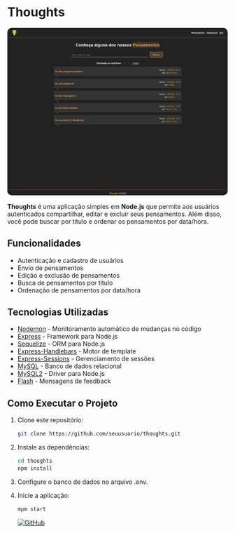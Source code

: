 # Thoughts


<img src="./public/img/demo.png" alt="Demonstração do Thoughts" style="border-radius: 10px"/>


**Thoughts** é uma aplicação simples em **Node.js** que permite aos usuários autenticados compartilhar, editar e excluir seus pensamentos. Além disso, você pode buscar por título e ordenar os pensamentos por data/hora.

## Funcionalidades

- Autenticação e cadastro de usuários
- Envio de pensamentos
- Edição e exclusão de pensamentos
- Busca de pensamentos por título
- Ordenação de pensamentos por data/hora

## Tecnologias Utilizadas

- [Nodemon](https://nodemon.io/) - Monitoramento automático de mudanças no código
- [Express](https://expressjs.com/) - Framework para Node.js
- [Sequelize](https://sequelize.org/) - ORM para Node.js
- [Express-Handlebars](https://www.npmjs.com/package/express-handlebars) - Motor de template
- [Express-Sessions](https://www.npmjs.com/package/express-session) - Gerenciamento de sessões
- [MySQL](https://www.mysql.com/) - Banco de dados relacional
- [MySQL2](https://www.npmjs.com/package/mysql2) - Driver para Node.js
- [Flash](https://www.npmjs.com/package/express-flash) - Mensagens de feedback

## Como Executar o Projeto

1. Clone este repositório:

   ```bash
   git clone https://github.com/seuusuario/thoughts.git
   ```
2. Instale as dependências:

   ```bash
   cd thoughts
   npm install
   ```
3. Configure o banco de dados no arquivo .env.

4. Inicie a aplicação:
   ```bash
   mpm start
   ```

   [![GitHub](https://img.shields.io/badge/GitHub-Gabriel_Lino-181717?style=for-the-badge&logo=github)](https://github.com/GLK-7)

